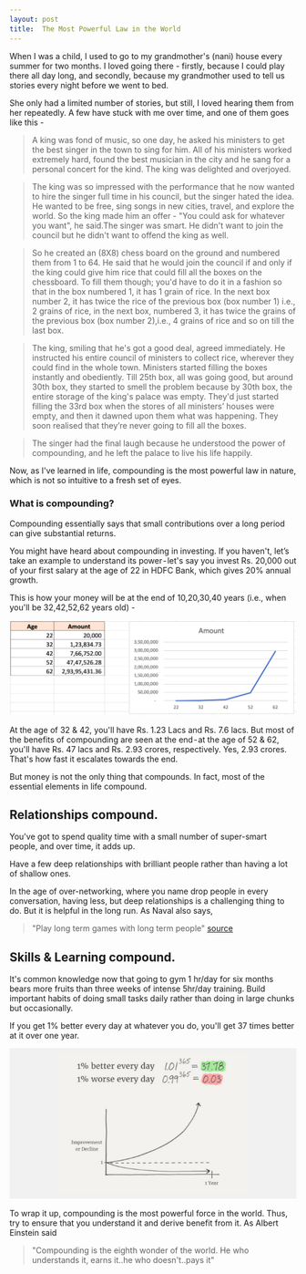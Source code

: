 ```yaml
---
layout: post
title:  The Most Powerful Law in the World
---
```


When I was a child, I used to go to my grandmother's (nani) house every summer for two months. I loved going there -  firstly, because I could play there all day long, and secondly, because my grandmother used to tell us stories every night before we went to bed.

She only had a limited number of stories, but still, I loved hearing them from her repeatedly. A few have stuck with me over time, and one of them goes like this -

>A king was fond of music, so one day, he asked his ministers to get the best singer in the town to sing for him. All of his ministers worked extremely hard, found the best musician in the city and he sang for a personal concert for the kind. The king was delighted and overjoyed.

>The king was so impressed with the performance that he now wanted to hire the singer full time in his council, but the singer hated the idea. He wanted to be free, sing songs in new cities, travel, and explore the world. So the king made him an offer - "You could ask for whatever you want", he said.The singer was smart. He didn't want to join the council but he didn't want to offend the king as well.

>So he created an (8X8) chess board on the ground and numbered them from 1 to 64. He said that he would join the council if and only if the king could give him rice that could fill all the boxes on the chessboard. To fill them though; you'd have to do it in a fashion so that in the box numbered 1, it has 1 grain of rice. In the next box number 2, it has twice the rice of the previous box (box number 1) i.e., 2 grains of rice, in the next box, numbered 3, it has twice the grains of the previous box (box number 2),i.e., 4 grains of rice and so on till the last box.

>The king, smiling that he's got a good deal, agreed immediately. He instructed his entire council of ministers to collect rice, wherever they could find in the whole town. Ministers started filling the boxes instantly and obediently. Till 25th box, all was going good, but around 30th box, they started to smell the problem because by 30th box, the entire storage of the king's palace was empty. They'd just started filling the 33rd box when the stores of all ministers’ houses were empty, and then it dawned upon them what was happening. They soon realised that they’re never going to fill all the boxes.

>The singer had the final laugh because he understood the power of compounding, and he left the palace to live his life happily.

Now, as I've learned in life, compounding is the most powerful law in nature, which is not so intuitive to a fresh set of eyes.

### What is compounding?

Compounding essentially says that small contributions over a long period can give substantial returns.

You might have heard about compounding in investing. If you haven't, let’s take an example to understand its power - let's say you invest Rs. 20,000 out of your first salary at the age of 22 in HDFC Bank, which gives 20% annual growth.

This is how your money will be at the end of 10,20,30,40 years (i.e., when you'll be 32,42,52,62 years old) -

![Growth of 20k Rs over 40 years](/images/compounding20pct40yrs.png)

At the age of 32 & 42, you'll have Rs. 1.23 Lacs and Rs. 7.6 lacs. But most of the benefits of compounding are seen at the end - at the age of 52 & 62, you'll have Rs. 47 lacs and Rs. 2.93 crores, respectively. Yes, 2.93 crores. That's how fast it escalates towards the end.

But money is not the only thing that compounds. In fact, most of the essential elements in life compound.

## Relationships compound.

You've got to spend quality time with a small number of super-smart people, and over time, it adds up.

Have a few deep relationships with brilliant people rather than having a lot of shallow ones.

In the age of over-networking, where you name drop people in every conversation, having less, but deep relationships is a challenging thing to do. But it is helpful in the long run. As Naval also says,
>"Play long term games with long term people" [source](https://nav.al/long-term)

## Skills & Learning compound.

It's common knowledge now that going to gym 1 hr/day for six months bears more fruits than three weeks of intense 5hr/day training. Build important habits of doing small tasks daily rather than doing in large chunks but occasionally.

If you get 1% better every day at whatever you do, you'll get 37 times better at it over one year.


![Credits: jamesclear.com](/images/smallimprovements.png)


To wrap it up, compounding is the most powerful force in the world. Thus, try to ensure that you understand it and derive benefit from it. As Albert Einstein said
> "Compounding is the eighth wonder of the world. He who understands it, earns it..he who doesn't..pays it"
